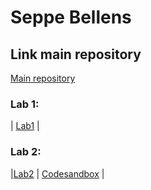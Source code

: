 # Seppe Bellens

## Link main repository
[Main repository](https://github.com/SeppeBe1/DEV5-myportfolio.git)

### Lab 1:
| [Lab1](https://github.com/SeppeBe1/DEV5-LAB1) | 

### Lab 2:
|[Lab2](https://github.com/SeppeBe1/DEV5---LAB2.git) | [Codesandbox](https://codesandbox.io/s/blue-darkness-rs1w0o) |

